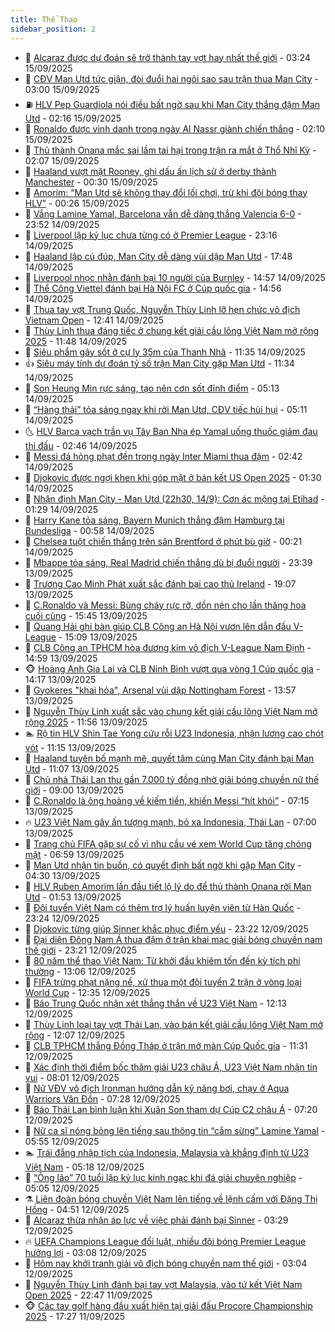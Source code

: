 ```yaml
---
title: Thể Thao
sidebar_position: 2
---
```


<!-- dantri-the-thao:START -->
- 🎡 [Alcaraz được dự đoán sẽ trở thành tay vợt hay nhất thế giới](https://dantri.com.vn/the-thao/alcaraz-duoc-du-doan-se-tro-thanh-tay-vot-hay-nhat-the-gioi-20250915102258929.htm) - 03:24 15/09/2025
- 💯 [CĐV Man Utd tức giận, đòi đuổi hai ngôi sao sau trận thua Man City](https://dantri.com.vn/the-thao/cdv-man-utd-tuc-gian-doi-duoi-hai-ngoi-sao-sau-tran-thua-man-city-20250915095841350.htm) - 03:00 15/09/2025
- ⛽️ [HLV Pep Guardiola nói điều bất ngờ sau khi Man City thắng đậm Man Utd](https://dantri.com.vn/the-thao/hlv-pep-guardiola-noi-dieu-bat-ngo-sau-khi-man-city-thang-dam-man-utd-20250915080413514.htm) - 02:16 15/09/2025
- 💃 [Ronaldo được vinh danh trong ngày Al Nassr giành chiến thắng](https://dantri.com.vn/the-thao/ronaldo-duoc-vinh-danh-trong-ngay-al-nassr-gianh-chien-thang-20250915082902941.htm) - 02:10 15/09/2025
- 🌈 [Thủ thành Onana mắc sai lầm tai hại trong trận ra mắt ở Thổ Nhĩ Kỳ](https://dantri.com.vn/the-thao/thu-thanh-onana-mac-sai-lam-tai-hai-trong-tran-ra-mat-o-tho-nhi-ky-20250915073623814.htm) - 02:07 15/09/2025
- 🦅 [Haaland vượt mặt Rooney, ghi dấu ấn lịch sử ở derby thành Manchester](https://dantri.com.vn/the-thao/haaland-vuot-mat-rooney-ghi-dau-an-lich-su-o-derby-thanh-manchester-20250915065350519.htm) - 00:30 15/09/2025
- 🌝 [Amorim: “Man Utd sẽ không thay đổi lối chơi, trừ khi đội bóng thay HLV”](https://dantri.com.vn/the-thao/amorim-man-utd-se-khong-thay-doi-loi-choi-tru-khi-doi-bong-thay-hlv-20250915071756976.htm) - 00:26 15/09/2025
- 🚀 [Vắng Lamine Yamal, Barcelona vẫn dễ dàng thắng Valencia 6-0](https://dantri.com.vn/the-thao/vang-lamine-yamal-barcelona-van-de-dang-thang-valencia-6-0-20250915064856019.htm) - 23:52 14/09/2025
- 🎉 [Liverpool lập kỷ lục chưa từng có ở Premier League](https://dantri.com.vn/the-thao/liverpool-lap-ky-luc-chua-tung-co-o-premier-league-20250915002151179.htm) - 23:16 14/09/2025
- 📝 [Haaland lập cú đúp, Man City dễ dàng vùi dập Man Utd](https://dantri.com.vn/the-thao/haaland-lap-cu-dup-man-city-de-dang-vui-dap-man-utd-20250914221554236.htm) - 17:48 14/09/2025
- 🦄 [Liverpool nhọc nhằn đánh bại 10 người của Burnley](https://dantri.com.vn/the-thao/liverpool-nhoc-nhan-danh-bai-10-nguoi-cua-burnley-20250914215238153.htm) - 14:57 14/09/2025
- 🎉 [Thể Công Viettel đánh bại Hà Nội FC ở Cúp quốc gia](https://dantri.com.vn/the-thao/the-cong-viettel-danh-bai-ha-noi-fc-o-cup-quoc-gia-20250914222120793.htm) - 14:56 14/09/2025
- 💼 [Thua tay vợt Trung Quốc, Nguyễn Thùy Linh lỡ hẹn chức vô địch Vietnam Open](https://dantri.com.vn/the-thao/thua-tay-vot-trung-quoc-nguyen-thuy-linh-lo-hen-chuc-vo-dich-vietnam-open-20250914191419658.htm) - 12:41 14/09/2025
- 🤡 [Thùy Linh thua đáng tiếc ở chung kết giải cầu lông Việt Nam mở rộng 2025](https://dantri.com.vn/the-thao/thuy-linh-thua-dang-tiec-o-chung-ket-giai-cau-long-viet-nam-mo-rong-2025-20250914184149325.htm) - 11:48 14/09/2025
- 🦆 [Siêu phẩm gây sốt ở cự ly 35m của Thanh Nhã](https://dantri.com.vn/the-thao/sieu-pham-gay-sot-o-cu-ly-35m-cua-thanh-nha-20250914181652421.htm) - 11:35 14/09/2025
- 👍 [Siêu máy tính dự đoán tỷ số trận Man City gặp Man Utd](https://dantri.com.vn/the-thao/sieu-may-tinh-du-doan-ty-so-tran-man-city-gap-man-utd-20250914183427035.htm) - 11:34 14/09/2025
- 💼 [Son Heung Min rực sáng, tạo nên cơn sốt đỉnh điểm](https://dantri.com.vn/the-thao/son-heung-min-ruc-sang-tao-nen-con-sot-dinh-diem-20250914110331430.htm) - 05:13 14/09/2025
- 🦒 [“Hàng thải” tỏa sáng ngay khi rời Man Utd, CĐV tiếc hùi hụi](https://dantri.com.vn/the-thao/hang-thai-toa-sang-ngay-khi-roi-man-utd-cdv-tiec-hui-hui-20250914121134143.htm) - 05:11 14/09/2025
- 🌜 [HLV Barca vạch trần vụ Tây Ban Nha ép Yamal uống thuốc giảm đau thi đấu](https://dantri.com.vn/the-thao/hlv-barca-vach-tran-vu-tay-ban-nha-ep-yamal-uong-thuoc-giam-dau-thi-dau-20250914091022291.htm) - 02:46 14/09/2025
- 🦆 [Messi đá hỏng phạt đền trong ngày Inter Miami thua đậm](https://dantri.com.vn/the-thao/messi-da-hong-phat-den-trong-ngay-inter-miami-thua-dam-20250914093820900.htm) - 02:42 14/09/2025
- 💪 [Djokovic được ngợi khen khi góp mặt ở bán kết US Open 2025](https://dantri.com.vn/the-thao/djokovic-duoc-ngoi-khen-khi-gop-mat-o-ban-ket-us-open-2025-20250914100505205.htm) - 01:30 14/09/2025
- 🧠 [Nhận định Man City - Man Utd &lpar;22h30, 14/9&rpar;: Cơn ác mộng tại Etihad](https://dantri.com.vn/the-thao/nhan-dinh-man-city-man-utd-22h30-149-con-ac-mong-tai-etihad-20250914082900758.htm) - 01:29 14/09/2025
- 🦄 [Harry Kane tỏa sáng, Bayern Munich thắng đậm Hamburg tại Bundesliga](https://dantri.com.vn/the-thao/harry-kane-toa-sang-bayern-munich-thang-dam-hamburg-tai-bundesliga-20250914075437169.htm) - 00:58 14/09/2025
- 🥸 [Chelsea tuột chiến thắng trên sân Brentford ở phút bù giờ](https://dantri.com.vn/the-thao/chelsea-tuot-chien-thang-tren-san-brentford-o-phut-bu-gio-20250914072040828.htm) - 00:21 14/09/2025
- 🤠 [Mbappe tỏa sáng, Real Madrid chiến thắng dù bị đuổi người](https://dantri.com.vn/the-thao/mbappe-toa-sang-real-madrid-chien-thang-du-bi-duoi-nguoi-20250914063906292.htm) - 23:39 13/09/2025
- 👺 [Trương Cao Minh Phát xuất sắc đánh bại cao thủ Ireland](https://dantri.com.vn/the-thao/truong-cao-minh-phat-xuat-sac-danh-bai-cao-thu-ireland-20250914070836276.htm) - 19:07 13/09/2025
- 📝 [C.Ronaldo và Messi: Bùng cháy rực rỡ, dồn nén cho lần thăng hoa cuối cùng](https://dantri.com.vn/the-thao/cronaldo-va-messi-bung-chay-ruc-ro-don-nen-cho-lan-thang-hoa-cuoi-cung-20250913021632965.htm) - 15:45 13/09/2025
- 🦆 [Quang Hải ghi bàn giúp CLB Công an Hà Nội vươn lên dẫn đầu V-League](https://dantri.com.vn/the-thao/quang-hai-ghi-ban-giup-clb-cong-an-ha-noi-vuon-len-dan-dau-v-league-20250913220410202.htm) - 15:09 13/09/2025
- 🥳 [CLB Công an TPHCM hòa đương kim vô địch V-League Nam Định](https://dantri.com.vn/the-thao/clb-cong-an-tphcm-hoa-duong-kim-vo-dich-v-league-nam-dinh-20250913215611374.htm) - 14:59 13/09/2025
- 🐵 [Hoàng Anh Gia Lai và CLB Ninh Bình vượt qua vòng 1 Cúp quốc gia](https://dantri.com.vn/the-thao/hoang-anh-gia-lai-va-clb-ninh-binh-vuot-qua-vong-1-cup-quoc-gia-20250913211217286.htm) - 14:17 13/09/2025
- 🤩 [Gyokeres &quot;khai hỏa&quot;, Arsenal vùi dập Nottingham Forest](https://dantri.com.vn/the-thao/gyokeres-khai-hoa-arsenal-vui-dap-nottingham-forest-20250913205645656.htm) - 13:57 13/09/2025
- 🤠 [Nguyễn Thùy Linh xuất sắc vào chung kết giải cầu lông Việt Nam mở rộng 2025](https://dantri.com.vn/the-thao/nguyen-thuy-linh-xuat-sac-vao-chung-ket-giai-cau-long-viet-nam-mo-rong-2025-20250913184841574.htm) - 11:56 13/09/2025
- 🏊 [Rộ tin HLV Shin Tae Yong cứu rỗi U23 Indonesia, nhận lương cao chót vót](https://dantri.com.vn/the-thao/ro-tin-hlv-shin-tae-yong-cuu-roi-u23-indonesia-nhan-luong-cao-chot-vot-20250913171526036.htm) - 11:15 13/09/2025
- 🗽 [Haaland tuyên bố mạnh mẽ, quyết tâm cùng Man City đánh bại Man Utd](https://dantri.com.vn/the-thao/haaland-tuyen-bo-manh-me-quyet-tam-cung-man-city-danh-bai-man-utd-20250913163433609.htm) - 11:07 13/09/2025
- 🚀 [Chủ nhà Thái Lan thu gần 7.000 tỷ đồng nhờ giải bóng chuyền nữ thế giới](https://dantri.com.vn/the-thao/chu-nha-thai-lan-thu-gan-7000-ty-dong-nho-giai-bong-chuyen-nu-the-gioi-20250913110645796.htm) - 09:00 13/09/2025
- 🎉 [C.Ronaldo là ông hoàng về kiếm tiền, khiến Messi “hít khói”](https://dantri.com.vn/the-thao/cronaldo-la-ong-hoang-ve-kiem-tien-khien-messi-hit-khoi-20250913141522464.htm) - 07:15 13/09/2025
- 🔥 [U23 Việt Nam gây ấn tượng mạnh, bỏ xa Indonesia, Thái Lan](https://dantri.com.vn/the-thao/u23-viet-nam-gay-an-tuong-manh-bo-xa-indonesia-thai-lan-20250913134414804.htm) - 07:00 13/09/2025
- 🎉 [Trang chủ FIFA gặp sự cố vì nhu cầu vé xem World Cup tăng chóng mặt](https://dantri.com.vn/the-thao/trang-chu-fifa-gap-su-co-vi-nhu-cau-ve-xem-world-cup-tang-chong-mat-20250913100742037.htm) - 06:59 13/09/2025
- 🎡 [Man Utd nhận tin buồn, có quyết định bất ngờ khi gặp Man City](https://dantri.com.vn/the-thao/man-utd-nhan-tin-buon-co-quyet-dinh-bat-ngo-khi-gap-man-city-20250913110935290.htm) - 04:30 13/09/2025
- 🐻 [HLV Ruben Amorim lần đầu tiết lộ lý do để thủ thành Onana rời Man Utd](https://dantri.com.vn/the-thao/hlv-ruben-amorim-lan-dau-tiet-lo-ly-do-de-thu-thanh-onana-roi-man-utd-20250913081714773.htm) - 01:53 13/09/2025
- 🌊 [Đội tuyển Việt Nam có thêm trợ lý huấn luyện viên từ Hàn Quốc](https://dantri.com.vn/the-thao/doi-tuyen-viet-nam-co-them-tro-ly-huan-luyen-vien-tu-han-quoc-20250912235155191.htm) - 23:24 12/09/2025
- 💃 [Djokovic từng giúp Sinner khắc phục điểm yếu](https://dantri.com.vn/the-thao/djokovic-tung-giup-sinner-khac-phuc-diem-yeu-20250913065821913.htm) - 23:22 12/09/2025
- 🤔 [Đại diện Đông Nam Á thua đậm ở trận khai mạc giải bóng chuyền nam thế giới](https://dantri.com.vn/the-thao/dai-dien-dong-nam-a-thua-dam-o-tran-khai-mac-giai-bong-chuyen-nam-the-gioi-20250913010136408.htm) - 23:21 12/09/2025
- 🤭 [80 năm thể thao Việt Nam: Từ khởi đầu khiêm tốn đến kỳ tích phi thường](https://dantri.com.vn/the-thao/80-nam-the-thao-viet-nam-tu-khoi-dau-khiem-ton-den-ky-tich-phi-thuong-20250912185802128.htm) - 13:06 12/09/2025
- 👹 [FIFA trừng phạt nặng nề, xử thua một đội tuyển 2 trận ở vòng loại World Cup](https://dantri.com.vn/the-thao/fifa-trung-phat-nang-ne-xu-thua-mot-doi-tuyen-2-tran-o-vong-loai-world-cup-20250912193513035.htm) - 12:35 12/09/2025
- 🗽 [Báo Trung Quốc nhận xét thẳng thắn về U23 Việt Nam](https://dantri.com.vn/the-thao/bao-trung-quoc-nhan-xet-thang-than-ve-u23-viet-nam-20250912190159242.htm) - 12:13 12/09/2025
- 🥳 [Thùy Linh loại tay vợt Thái Lan, vào bán kết giải cầu lông Việt Nam mở rộng](https://dantri.com.vn/the-thao/thuy-linh-loai-tay-vot-thai-lan-vao-ban-ket-giai-cau-long-viet-nam-mo-rong-20250912185833027.htm) - 12:07 12/09/2025
- 💃 [CLB TPHCM thắng Đồng Tháp ở trận mở màn Cúp Quốc gia](https://dantri.com.vn/the-thao/clb-tphcm-thang-dong-thap-o-tran-mo-man-cup-quoc-gia-20250912182544816.htm) - 11:31 12/09/2025
- 🧰 [Xác định thời điểm bốc thăm giải U23 châu Á, U23 Việt Nam nhận tin vui](https://dantri.com.vn/the-thao/xac-dinh-thoi-diem-boc-tham-giai-u23-chau-a-u23-viet-nam-nhan-tin-vui-20250912101807449.htm) - 08:01 12/09/2025
- 💪 [Nữ VĐV vô địch Ironman hướng dẫn kỹ năng bơi, chạy ở Aqua Warriors Vân Đồn](https://dantri.com.vn/the-thao/nu-vdv-vo-dich-ironman-huong-dan-ky-nang-boi-chay-o-aqua-warriors-van-don-20250912125356029.htm) - 07:28 12/09/2025
- 🚀 [Báo Thái Lan bình luận khi Xuân Son tham dự Cúp C2 châu Á](https://dantri.com.vn/the-thao/bao-thai-lan-binh-luan-khi-xuan-son-tham-du-cup-c2-chau-a-20250912133018125.htm) - 07:20 12/09/2025
- 🤠 [Nữ ca sĩ nóng bỏng lên tiếng sau thông tin “cắm sừng” Lamine Yamal](https://dantri.com.vn/the-thao/nu-ca-si-nong-bong-len-tieng-sau-thong-tin-cam-sung-lamine-yamal-20250912125503218.htm) - 05:55 12/09/2025
- 🏊 [Trái đắng nhập tịch của Indonesia, Malaysia và khẳng định từ U23 Việt Nam](https://dantri.com.vn/the-thao/trai-dang-nhap-tich-cua-indonesia-malaysia-va-khang-dinh-tu-u23-viet-nam-20250912015504015.htm) - 05:18 12/09/2025
- 🦄 [“Ông lão” 70 tuổi lập kỷ lục kinh ngạc khi đá giải chuyên nghiệp](https://dantri.com.vn/the-thao/ong-lao-70-tuoi-lap-ky-luc-kinh-ngac-khi-da-giai-chuyen-nghiep-20250912120516064.htm) - 05:05 12/09/2025
- ⚗️ [Liên đoàn bóng chuyền Việt Nam lên tiếng về lệnh cấm với Đặng Thị Hồng](https://dantri.com.vn/the-thao/lien-doan-bong-chuyen-viet-nam-len-tieng-ve-lenh-cam-voi-dang-thi-hong-20250912115059329.htm) - 04:51 12/09/2025
- 🥷 [Alcaraz thừa nhận áp lực về việc phải đánh bại Sinner](https://dantri.com.vn/the-thao/alcaraz-thua-nhan-ap-luc-ve-viec-phai-danh-bai-sinner-20250912102630416.htm) - 03:29 12/09/2025
- 🔥 [UEFA Champions League đổi luật, nhiều đội bóng Premier League hưởng lợi](https://dantri.com.vn/the-thao/uefa-champions-league-doi-luat-nhieu-doi-bong-premier-league-huong-loi-20250912090859908.htm) - 03:08 12/09/2025
- 🦅 [Hôm nay khởi tranh giải vô địch bóng chuyền nam thế giới](https://dantri.com.vn/the-thao/hom-nay-khoi-tranh-giai-vo-dich-bong-chuyen-nam-the-gioi-20250912095053326.htm) - 03:04 12/09/2025
- 🌝 [Nguyễn Thùy Linh đánh bại tay vợt Malaysia, vào tứ kết Việt Nam Open 2025](https://dantri.com.vn/the-thao/nguyen-thuy-linh-danh-bai-tay-vot-malaysia-vao-tu-ket-viet-nam-open-2025-20250912072908518.htm) - 22:47 11/09/2025
- 🐵 [Các tay golf hàng đầu xuất hiện tại giải đấu Procore Championship 2025](https://dantri.com.vn/the-thao/cac-tay-golf-hang-dau-xuat-hien-tai-giai-dau-procore-championship-2025-20250911193242090.htm) - 17:27 11/09/2025<!-- dantri-the-thao:END -->
